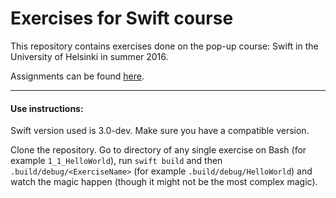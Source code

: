 # Exercises for Swift course

This repository contains exercises done on the pop-up course: Swift in the University of Helsinki in summer 2016.

Assignments can be found [here](https://github.com/d471061c/SwiftCourse/wiki).

---

#### Use instructions:
Swift version used is 3.0-dev. Make sure you have a compatible version. 

Clone the repository. Go to directory of any single exercise on Bash (for example `1_1_HelloWorld`), run `swift build` and then `.build/debug/<ExerciseName>` (for example `.build/debug/HelloWorld`) and watch the magic happen (though it might not be the most complex magic).
